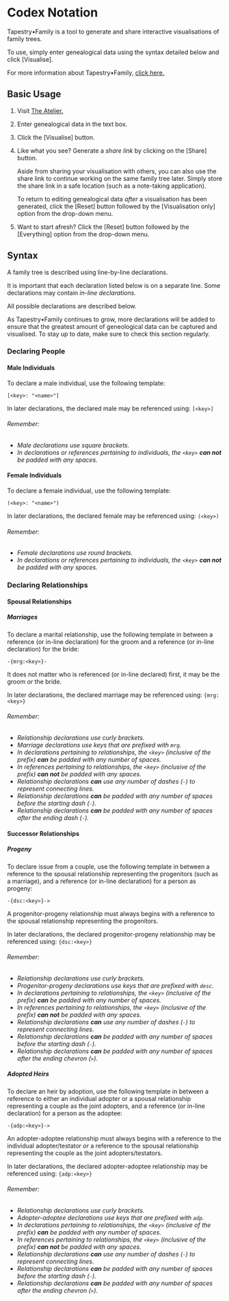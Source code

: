 # Codex Notation

Tapestry•Family is a tool to generate and share interactive visualisations of family trees.

To use, simply enter genealogical data using the syntax detailed below and click [Visualise].

For more information about Tapestry•Family, [click here.](/about/what-is-tapestry•family)

## Basic Usage

1. Visit [The Atelier.](/)

2. Enter genealogical data in the text box.

3. Click the [Visualise] button.

4. Like what you see? Generate a *share link* by clicking on the [Share] button.
   
   Aside from sharing your visualisation with others, you can also use the share link to continue working on the same family tree later.
   Simply store the share link in a safe location (such as a note-taking application).

   To return to editing genealogical data *after* a visualisation has been generated, click the [Reset] button followed by the [Visualisation only] option from the drop-down menu.

5. Want to start afresh? Click the [Reset] button followed by the [Everything] option from the drop-down menu.

## Syntax

A family tree is described using line-by-line declarations.

It is important that each declaration listed below is on a separate line. Some declarations may contain *in-line declarations.*

All possible declarations are described below.

As Tapestry•Family continues to grow, more declarations will be added to ensure that the greatest amount of geneological data can be captured and visualised. To stay up to date, make sure to check this section regularly.

### Declaring People

#### Male Individuals

To declare a male individual, use the following template:

`[<key>: "<name>"]`

In later declarations, the declared male may be referenced using: `[<key>]`

###### Remember:

* _Male declarations use square brackets._
* _In declarations or references pertaining to individuals, the `<key>` __can not__ be padded with any spaces._

#### Female Individuals

To declare a female individual, use the following template:

`(<key>: "<name>")`

In later declarations, the declared female may be referenced using: `(<key>)`

###### Remember:

* _Female declarations use round brackets._
* _In declarations or references pertaining to individuals, the `<key>` __can not__ be padded with any spaces._

### Declaring Relationships

#### Spousal Relationships

##### Marriages

To declare a marital relationship, use the following template in between a reference (or in-line declaration) for the groom and a reference (or in-line declaration) for the bride:

`-{mrg:<key>}-`

It does not matter who is referenced (or in-line declared) first, it may be the groom _or_ the bride.

In later declarations, the declared marriage may be referenced using: `{mrg:<key>}`

###### Remember:

* _Relationship declarations use curly brackets._
* _Marriage declarations use keys that are prefixed with `mrg`._
* _In declarations pertaining to relationships, the `<key>` (inclusive of the prefix) __can__ be padded with any number of spaces._
* _In references pertaining to relationships, the `<key>` (inclusive of the prefix) __can not__ be padded with any spaces._
* _Relationship declarations __can__ use any number of dashes (`-`) to represent connecting lines._
* _Relationship declarations __can__ be padded with any number of spaces before the starting dash (`-`)._
* _Relationship declarations __can__ be padded with any number of spaces after the ending dash (`-`)._

#### Successor Relationships

##### Progeny

To declare issue from a couple, use the following template in between a reference to the spousal relationship representing the progenitors (such as a marriage), and a reference (or in-line declaration) for a person as progeny:

`-{dsc:<key>}->`

A progenitor-progeny relationship must always begins with a reference to the spousal relationship representing the progenitors.

In later declarations, the declared progenitor-progeny relationship may be referenced using: `{dsc:<key>}`

###### Remember:

* _Relationship declarations use curly brackets._
* _Progenitor-progeny declarations use keys that are prefixed with `desc`._
* _In declarations pertaining to relationships, the `<key>` (inclusive of the prefix) __can__ be padded with any number of spaces._
* _In references pertaining to relationships, the `<key>` (inclusive of the prefix) __can not__ be padded with any spaces._
* _Relationship declarations __can__ use any number of dashes (`-`) to represent connecting lines._
* _Relationship declarations __can__ be padded with any number of spaces before the starting dash (`-`)._
* _Relationship declarations __can__ be padded with any number of spaces after the ending chevron (`>`)._

##### Adopted Heirs

To declare an heir by adoption, use the following template in between a reference to either an individual adopter or a spousal relationship representing a couple as the joint adopters, and a reference (or in-line declaration) for a person as the adoptee:

`-{adp:<key>}->`

An adopter-adoptee relationship must always begins with a reference to the individual adopter/testator _or_ a reference to the spousal relationship representing the couple as the joint adopters/testators.

In later declarations, the declared adopter-adoptee relationship may be referenced using: `{adp:<key>}`

###### Remember:

* _Relationship declarations use curly brackets._
* _Adopter-adoptee declarations use keys that are prefixed with `adp`._
* _In declarations pertaining to relationships, the `<key>` (inclusive of the prefix) __can__ be padded with any number of spaces._
* _In references pertaining to relationships, the `<key>` (inclusive of the prefix) __can not__ be padded with any spaces._
* _Relationship declarations __can__ use any number of dashes (`-`) to represent connecting lines._
* _Relationship declarations __can__ be padded with any number of spaces before the starting dash (`-`)._
* _Relationship declarations __can__ be padded with any number of spaces after the ending chevron (`>`)._
